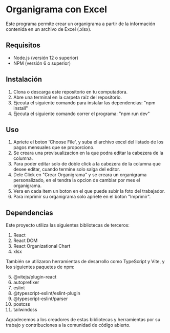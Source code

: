 # Organigrama con Excel

Este programa permite crear un organigrama a partir de la información contenida en un archivo de Excel (.xlsx).

## Requisitos

- Node.js (versión 12 o superior)
- NPM (versión 6 o superior)

## Instalación

1. Clona o descarga este repositorio en tu computadora.
2. Abre una terminal en la carpeta raíz del repositorio.
3. Ejecuta el siguiente comando para instalar las dependencias: "npm install"
4. Ejecuta el siguiente comando correr el programa: "npm run dev"

## Uso

1. Apriete el boton 'Choose File', y suba el archivo excel del listado de los pagos mensuales que se proporciono.
2. Se creara una previsualizacion en la que podra editar la cabezera de la columna.
3. Para poder editar solo de doble click a la cabezera de la columna que desee editar, cuando termine solo salga del editor.
4. Dele Click en "Crear Organigrama" y se creara un organigrama personalizado, en el tendra la opcion de cambiar por mes el organigrama.
5. Vera en cada item un boton en el que puede subir la foto del trabajador.
6. Para imprimir su organigrama solo apriete en el boton "Imprimir".

## Dependencias
Este proyecto utiliza las siguientes bibliotecas de terceros:

1. React
2. React DOM
3. React Organizational Chart
4. xlsx

También se utilizaron herramientas de desarrollo como TypeScript y Vite, y los siguientes paquetes de npm:

5. @vitejs/plugin-react
6. autoprefixer
7. eslint
8. @typescript-eslint/eslint-plugin
9. @typescript-eslint/parser
10. postcss
11. tailwindcss

Agradecemos a los creadores de estas bibliotecas y herramientas por su trabajo y contribuciones a la comunidad de código abierto.